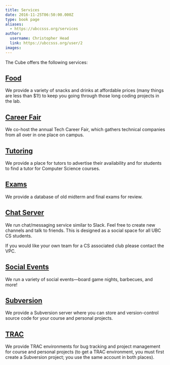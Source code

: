 ```yaml
---
title: Services 
date: 2016-11-25T06:50:00.000Z
type: book page
aliases:
  - https://ubccsss.org/services
author:
  username: Christopher Head
  link: https://ubccsss.org/user/2
images:
---
```


<div class="field field-name-body field-type-text-with-summary field-label-hidden"><div class="field-items"><div class="field-item even"><p>The Cube offers the following services:</p>

<h2><a href="/club/prices">Food</a></h2>

<p>We provide a variety of snacks and drinks at affordable prices (many things are less than $1!) to keep you going through those long coding projects in the lab.</p>

<h2><a href="https://ubctcf.com">Career Fair</a></h2>

<p>We co-host the annual Tech Career Fair, which gathers technical companies from all over in one place on campus.</p>

<h2><a href="/services/tutoring">Tutoring</a></h2>

<p>We provide a place for tutors to advertise their availability and for students to find a tutor for Computer Science courses.</p>

<h2><a href="/services/exams">Exams</a></h2>

<p>We provide a database of old midterm and final exams for review.</p>

<h2><a href="https://chat.ubccsss.org">Chat Server</a></h2>

<p>We run chat/messaging service similar to Slack. Feel free to create new channels and talk to friends. This is designed as a social space for all UBC CS students.</p>

<p>If you would like your own team for a CS associated club please contact the VPC.</p>

<h2><a href="/social">Social Events</a></h2>

<p>We run a variety of social events&#x2014;board game nights, barbecues, and more!</p>

<h2><a href="https://svn.thecube.ca/">Subversion</a></h2>

<p>We provide a Subversion server where you can store and version-control source code for your course and personal projects.</p>

<h2><a href="//trac.thecube.ca/">TRAC</a></h2>

<p>We provide TRAC environments for bug tracking and project management for course and personal projects (to get a TRAC environment, you must first create a Subversion project; you use the same account in both places).</p>
</div></div></div>    <footer>
          </footer>